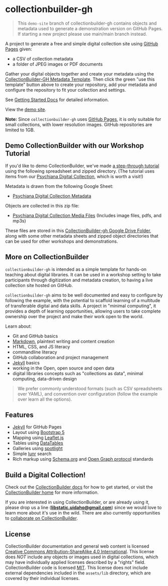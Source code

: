 # collectionbuilder-gh

> This `demo-site` branch of collectionbuilder-gh contains objects and metadata used to generate a demonstration version on GitHub Pages. 
> If starting a new project please use main/main branch instead.

A project to generate a free and simple digital collection site using [GitHub Pages](https://pages.github.com/) given:

- a CSV of collection metadata
- a folder of JPEG images or PDF documents

Gather your digital objects together and create your metadata using the [CollectionBuilder-GH Metadata Template](https://docs.google.com/spreadsheets/d/1Uv9ytll0hysMOH1j-VL1lZx6PWvc1zf3L35sK_4IuzI/copy). 
Then click the green "use this template" button above to create your repository, add your metadata and configure the repository to fit your collection and settings.

See [Getting Started Docs](https://collectionbuilder.github.io/cb-docs/) for detailed information. 

View the [demo site](https://collectionbuilder.github.io/collectionbuilder-gh/).

**Note:** 
Since `collectionbuilder-gh` uses [GitHub Pages](https://pages.github.com/), it is only suitable for small collections, with lower resolution images. GitHub repositories are limited to 1GB.

## Demo CollectionBuilder with our Workshop Tutorial

If you'd like to demo CollectionBuilder, we've made [a step-through tutorial](https://collectionbuilder.github.io/workshop/gh/) using the following spreadsheet and zipped directory. (The tutorial uses items from our [Psychiana Digital Collection](https://www.lib.uidaho.edu/digital/psychiana/), which is worth a visit!)

Metadata is drawn from the following Google Sheet: 

- [Psychiana Digital Collection Metadata](https://docs.google.com/spreadsheets/d/1x48Te3duPAxh53foEihQVKTfCKUjaCCbH7TrMMd_yU4/copy)

Objects are collected in this zip file: 

- [Psychiana Digital Collection Media Files](https://www.lib.uidaho.edu/collectionbuilder/demo-objects.zip) (Includes image files, pdfs, and mp3s)

These files are stored in this [CollectionBuilder-gh Google Drive Folder](https://drive.google.com/drive/folders/1dTO8-3lusaKBdYyauyg_ziVqwLA4Fons?usp=sharing), along with some other metadata sheets and zipped object directories that can be used for other workshops and demonstrations.

## More on CollectionBuilder

`collectionbuilder-gh` is intended as a simple template for hands-on teaching about digital libraries.
It can be used in a workshop setting to take participants through digitization and metadata creation, to having a live collection site hosted on GitHub.

`collectionbuilder-gh` aims to be well documented and easy to configure by following the example, with the potential to scaffold learning of a multitude of transferable digital and data skills.
A project in "minimal computing", it provides a depth of learning opportunities, allowing users to take complete ownership over the project and make their work open to the world.

Learn about:

- Git and GitHub basics
- [Markdown](https://guides.github.com/features/mastering-markdown/), plaintext writing and content creation
- HTML, CSS, and JS literacy
- commandline literacy
- GitHub collaboration and project management
- [Jekyll](https://jekyllrb.com/) basics
- working in the Open, open source and open data
- digital libraries concepts such as "collections as data", minimal computing, data-driven design

> We prefer commonly understood formats (such as CSV spreadsheets over YAML), and convention over configuration (follow the example over learn all the options).

## Features

- [Jekyll](https://jekyllrb.com/) for GitHub Pages 
- Layout using [Bootstrap 5](https://getbootstrap.com/docs/5.1/getting-started/introduction/)
- Mapping using [Leaflet.js](http://leafletjs.com/)
- Tables using [DataTables](https://datatables.net/)
- Galleries using [spotlight](https://github.com/nextapps-de/spotlight)
- Simple [lunr](https://lunrjs.com/) search 
- Rich markup using [Schema.org](http://schema.org) and [Open Graph protocol](http://ogp.me/) standards

## Build a Digital Collection! 

Check out the [CollectionBuilder docs](https://collectionbuilder.github.io/cb-docs/) for how to get started, or visit the [CollectionBuilder home](https://collectionbuilder.github.io/) for more information.

If you are interested in using CollectionBuilder, or are already using it, please drop us a line (**libstatic.uidaho@gmail.com**) since we would love to learn more about it's use in the wild. 
There are also currently opportunities to [collaborate on CollectionBuilder](https://collectionbuilder.github.io/about.html#the-grant).

## License

CollectionBuilder documentation and general web content is licensed [Creative Commons Attribution-ShareAlike 4.0 International](http://creativecommons.org/licenses/by-sa/4.0/). 
This license does *NOT* include any objects or images used in digital collections, which may have individually applied licenses described by a "rights" field.
CollectionBuilder code is licensed [MIT](https://github.com/CollectionBuilder/collectionbuilder-gh/blob/main/LICENSE). 
This license does not include external dependencies included in the `assets/lib` directory, which are covered by their individual licenses.
